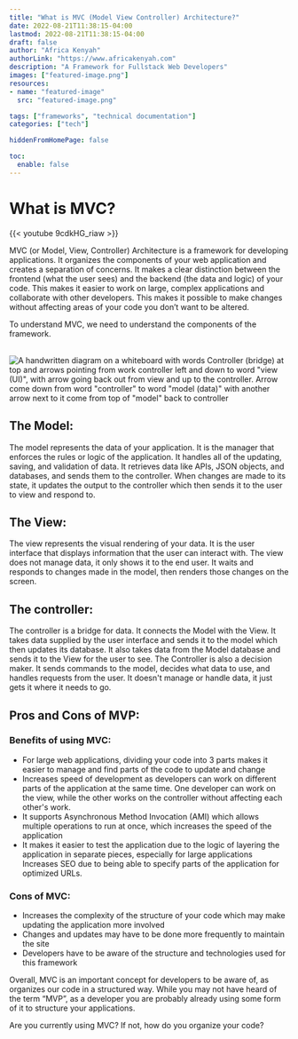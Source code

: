 ```yaml
---
title: "What is MVC (Model View Controller) Architecture?"
date: 2022-08-21T11:38:15-04:00
lastmod: 2022-08-21T11:38:15-04:00
draft: false
author: "Africa Kenyah"
authorLink: "https://www.africakenyah.com"
description: "A Framework for Fullstack Web Developers"
images: ["featured-image.png"]
resources:
- name: "featured-image"
  src: "featured-image.png"

tags: ["frameworks", "technical documentation"]
categories: ["tech"]

hiddenFromHomePage: false

toc:
  enable: false
---
```




# What is MVC?

{{< youtube 9cdkHG_riaw >}}


MVC (or Model, View, Controller) Architecture is a framework for developing applications. It organizes the components of your web application and creates a separation of concerns. It makes a clear distinction between the frontend (what the user sees) and the backend (the data and logic) of your code. This makes it easier to work on large, complex applications and collaborate with other developers. This makes it possible to make changes without affecting areas of your code you don’t want to be altered.

To understand MVC, we need to understand the components of the framework. <br><br>

![A handwritten diagram on a whiteboard with words Controller (bridge) at top and arrows pointing from work controller left and down to word "view (UI)", with arrow going back out from view and up to the controller. Arrow come down from word "controller" to word "model (data)" with another arrow next to it come from top of "model" back to controller ](https://cdn.hashnode.com/res/hashnode/image/upload/v1661107091355/HUj0tntea.png)

## The Model:
The model represents the data of your application. It is the manager that enforces the rules or logic of the application.  It handles all of the updating, saving, and validation of data. It retrieves data like APIs, JSON objects, and databases, and sends them to the controller. When changes are made to its state, it updates the output to the controller which then sends it to the user to view and respond to. 

## The View:
The view represents the visual rendering of your data. It is the user interface that displays information that the user can interact with. The view does not manage data, it only shows it to the end user. It waits and responds to changes made in the model, then renders those changes on the screen.

## The controller:
The controller is a bridge for data. It connects the Model with the View. It takes data supplied by the user interface and sends it to the model which then updates its database. It also takes data from the Model database and sends it to the View for the user to see.
The Controller is also a decision maker. It sends commands to the model, decides what data to use, and handles requests from the user. It doesn't manage or handle data, it just gets it where it needs to go.


## Pros and Cons of MVP:

### Benefits of using MVC:

* For large web applications, dividing your code into 3 parts makes it easier to manage and find parts of the code to update and change
* Increases speed of development as developers can work on different parts of the application at the same time. One developer can work on the view, while the other works on the controller without affecting each other's work.
* It supports Asynchronous Method Invocation (AMI) which allows multiple operations to run at once, which increases the speed of the application
* It makes it easier to test the application due to the logic of layering the application in separate pieces, especially for large applications
Increases SEO due to being able to specify parts of the application for optimized URLs.

### Cons of MVC:
* Increases the complexity of the structure of your code which may make updating the application more involved
* Changes and updates may have to be done more frequently to maintain the site
* Developers have to be aware of the structure and technologies used for this framework

Overall, MVC is an important concept for developers to be aware of, as organizes our code in a structured way. While you may not have heard of the term “MVP”, as a developer you are probably already using some form of it to structure your applications. 

Are you currently using MVC? If not, how do you organize your code?
